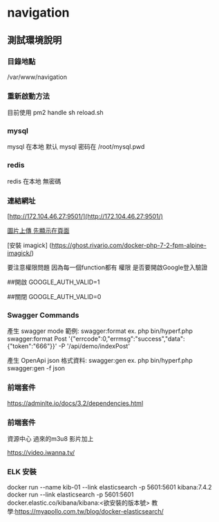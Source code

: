 # navigation

## 測試環境說明

### 目錄地點

/var/www/navigation

### 重新啟動方法
目前使用 pm2 handle 
sh reload.sh 

### mysql

mysql 在本地
默认 mysql 密码在 /root/mysql.pwd

### redis

redis 在本地
無密碼

### 連結網址

[http://172.104.46.27:9501/](http://172.104.46.27:9501/)


[圖片上傳 先顯示在頁面](https://www.raymondcamden.com/2013/10/01/MultiFile-Uploads-and-Multiple-Selects)

[安裝 imagick] (https://ghost.rivario.com/docker-php-7-2-fpm-alpine-imagick/)

要注意權限問題 因為每一個function都有 權限
是否要開啟Google登入驗證

##開啟
GOOGLE_AUTH_VALID=1

##關閉
GOOGLE_AUTH_VALID=0

### Swagger Commands
產生 swagger mode 範例: swagger:format
ex. php bin/hyperf.php swagger:format Post '{"errcode":0,"errmsg":"success","data":{"token":"666"}}' -P '/api/demo/indexPost'

產生 OpenApi json 格式資料: swagger:gen
ex. php bin/hyperf.php swagger:gen -f json

### 前端套件

https://adminlte.io/docs/3.2/dependencies.html

### 前端套件

資源中心 過來的m3u8 影片加上 

https://video.iwanna.tv/

### ELK 安裝

docker run --name kib-01 --link elasticsearch -p 5601:5601 kibana:7.4.2
docker run --link elasticsearch -p 5601:5601 docker.elastic.co/kibana/kibana:<欲安裝的版本號>
教學:https://myapollo.com.tw/blog/docker-elasticsearch/
